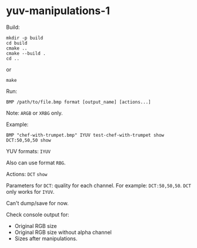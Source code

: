 # yuv-manipulations-1

Build:
```
mkdir -p build
cd build
cmake ..
cmake --build .
cd ..
```
or
```
make
```

Run:
```
BMP /path/to/file.bmp format [output_name] [actions...]
```

Note: `ARGB` or `XRBG` only.

Example:
```
BMP "chef-with-trumpet.bmp" IYUV test-chef-with-trumpet show DCT:50,50,50 show
```

YUV formats: `IYUV`

Also can use format `RBG`.

Actions: `DCT` `show`

Parameters for `DCT`: quality for each channel. For example: `DCT:50,50,50`. `DCT` only works for `IYUV`.

Can't dump/save for now.

Check console output for:
- Original RGB size
- Original RGB size without alpha channel
- Sizes after manipulations.
